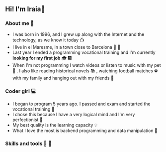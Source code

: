 ## Hi! I'm Iraia👋

### About me :raising_hand: 
- I was born in 1996, and I grew up along with the Internet and the technology, as we know it today :tv:         
- I live in el Maresme, in a town close to Barcelona :sunrise: :sunrise_over_mountains:         
- Last year I ended a programming vocational training and I'm currently **looking for my first job** :mortar_board: :fireworks:   
- When I'm not programming I watch videos or listen to music with my pet :dog: . I also like reading historical novels :books: , watching football matches :soccer:
with my family and hanging out with my friends :dancer:   

### Coder girl :computer:
- I began to program 5 years ago. I passed and exam and started the vocational training :memo:   
- I chose this because I have a very logical mind and I'm very perfectionist :triangular_ruler:    
- My best quality is the learning capacity :bulb:    
- What I love the most is backend programming and data manipulation :file_folder:   

### Skills and tools :dart: :wrench:
